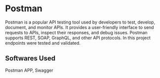 # **Postman**
Postman is a popular API testing tool used by developers to test, develop, document, and monitor APIs. 
It provides a user-friendly interface to send requests to APIs, inspect their responses, and debug issues. 
Postman supports REST, SOAP, GraphQL, and other API protocols.
In this project endpoints were tested and validated.
## Softwares Used
Postman APP,
Swagger
